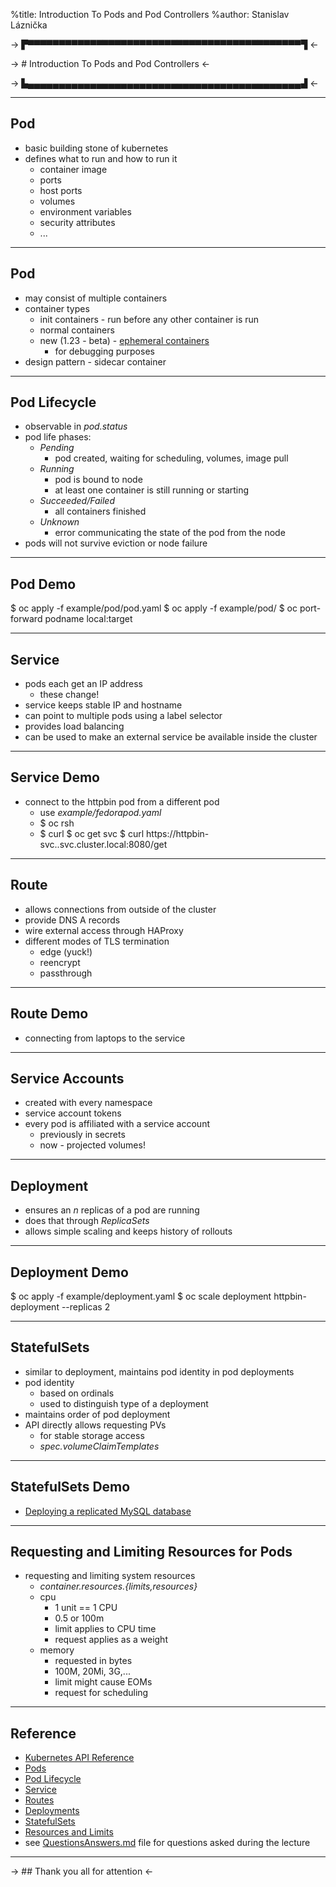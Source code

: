 %title: Introduction To Pods and Pod Controllers
%author: Stanislav Láznička

-> ▛▀▀▀▀▀▀▀▀▀▀▀▀▀▀▀▀▀▀▀▀▀▀▀▀▀▀▀▀▀▀▀▀▀▀▀▀▀▀▀▀▀▀▀▀▜ <-

-> # Introduction To Pods and Pod Controllers <-

-> ▙▄▄▄▄▄▄▄▄▄▄▄▄▄▄▄▄▄▄▄▄▄▄▄▄▄▄▄▄▄▄▄▄▄▄▄▄▄▄▄▄▄▄▄▄▟ <-


---

## Pod

- basic building stone of kubernetes
- defines what to run and how to run it
    - container image
    - ports
    - host ports
    - volumes
    - environment variables
    - security attributes
    - ...

---

## Pod

- may consist of multiple containers
- container types
    - init containers - run before any other container is run
    - normal containers
    - new (1.23 - beta) - [ephemeral containers](https://k8s.io/docs/concepts/workloads/pods/ephemeral-containers/)
        - for debugging purposes
- design pattern - sidecar container

---

## Pod Lifecycle

- observable in *pod.status*
- pod life phases:
    - _*Pending*_
        - pod created, waiting for scheduling, volumes, image pull
    - _*Running*_
        - pod is bound to node
        - at least one container is still running or starting
    - _*Succeeded/Failed*_
        - all containers finished
    - _*Unknown*_
        - error communicating the state of the pod from the node
- pods will not survive eviction or node failure

---

## Pod Demo

$ oc apply -f example/pod/pod.yaml
$ oc apply -f example/pod/
$ oc port-forward podname local:target

---

## Service

- pods each get an IP address
    - these change!
- service keeps stable IP and hostname
- can point to multiple pods using a label selector
- provides load balancing
- can be used to make an external service be available inside the cluster

---

## Service Demo

- connect to the httpbin pod from a different pod
    - use _example/fedorapod.yaml_
    - $ oc rsh
    - $ curl
$ oc get svc
$ curl https://httpbin-svc.<nsname>.svc.cluster.local:8080/get

---

## Route

- allows connections from outside of the cluster
- provide DNS A records
- wire external access through HAProxy
- different modes of TLS termination
    - edge (yuck!)
    - reencrypt
    - passthrough

---

## Route Demo

- connecting from laptops to the service

---

## Service Accounts

- created with every namespace
- service account tokens
- every pod is affiliated with a service account
    - previously in secrets
    - now - projected volumes!

---

## Deployment

- ensures an *n* replicas of a pod are running
- does that through *ReplicaSets*
- allows simple scaling and keeps history of rollouts

---

## Deployment Demo

$ oc apply -f example/deployment.yaml
$ oc scale deployment httpbin-deployment --replicas 2

---

## StatefulSets

- similar to deployment, maintains pod identity in pod deployments
- pod identity
    - based on ordinals
    - used to distinguish type of a deployment
- maintains order of pod deployment
- API directly allows requesting PVs
    - for stable storage access
    - *spec.volumeClaimTemplates*

---

## StatefulSets Demo

- [Deploying a replicated MySQL database](https://kubernetes.io/docs/tasks/run-application/run-replicated-stateful-application/)

---

## Requesting and Limiting Resources for Pods

- requesting and limiting system resources
    - *container.resources.{limits,resources}*
    - cpu
        - 1 unit == 1 CPU
        - 0.5 or 100m
        - limit applies to CPU time
        - request applies as a weight
    - memory
        - requested in bytes
        - 100M, 20Mi, 3G,...
        - limit might cause EOMs
        - request for scheduling

---

## Reference

- [Kubernetes API Reference](https://k8s.io/docs/reference/generated/kubernetes-api/v1.23/)
- [Pods]( https://k8s.io/docs/concepts/workloads/pods/)
- [Pod Lifecycle](https://k8s.io/docs/concepts/workloads/pods/pod-lifecycle/)
- [Service](https://k8s.io/docs/concepts/services-networking/service/)
- [Routes](https://docs.openshift.com/container-platform/latest/networking/routes/route-configuration.html)
- [Deployments](https://kubernetes.io/docs/concepts/workloads/controllers/deployment:)
- [StatefulSets](https://kubernetes.io/docs/concepts/workloads/controllers/statefulset/)
- [Resources and Limits](https://kubernetes.io/docs/concepts/configuration/manage-resources-containers/#resource-units-in-kubernetes)
- see [QuestionsAnswers.md](QuestionsAnswers.md) file for questions asked during the lecture

---

-> ## Thank you all for attention <-
